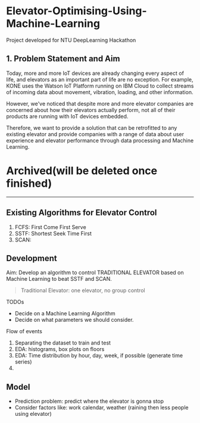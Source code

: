 # Elevator-Optimising-Using-Machine-Learning
Project developed for NTU DeepLearning Hackathon

## 1. Problem Statement and Aim
Today, more and more IoT devices are already changing every aspect of life, and elevators as an important part of life are no exception. For example, KONE uses the Watson IoT Platform running on IBM Cloud to collect streams of incoming data about movement, vibration, loading, and other information.

However, we've noticed that despite more and more elevator companies are concerned about how their elevators actually perform, not all of their products are running with IoT devices embedded. 

Therefore, we want to provide a solution that can be retrofitted to any existing elevator and provide companies with a range of data about user experience and elevator performance through data processing and Machine Learning.















# Archived(will be deleted once finished)
-------------------------------------------
## Existing Algorithms for Elevator Control
1. FCFS: First Come First Serve
2. SSTF: Shortest Seek Time First
3. SCAN: 
   
## Development
Aim: Develop an algorithm to control TRADITIONAL ELEVATOR based on Machine Learning to beat SSTF and SCAN.
> Traditional Elevator: one elevator, no group control

TODOs
* Decide on a Machine Learning Algorithm
* Decide on what parameters we should consider.

Flow of events
1. Separating the dataset to train and test
2. EDA: histograms, box plots on floors
3. EDA: Time distribution by hour, day, week, if possible (generate time series)
4. 


## Model
* Prediction problem: predict where the elevator is gonna stop
* Consider factors like: work calendar, weather (raining then less people using elevator)